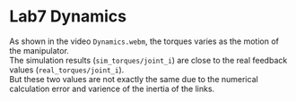 # Lab7 Dynamics

As shown in the video `Dynamics.webm`, the torques varies as the motion of the manipulator.  
The simulation results (`sim_torques/joint_i`) are close to the real feedback values (`real_torques/joint_i`).  
But these two values are not exactly the same due to the numerical calculation error and varience of the inertia of the links.  